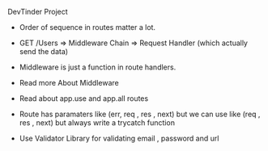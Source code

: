 DevTinder Project

- Order of sequence in routes matter a lot. 
- GET /Users => Middleware Chain => Request Handler (which actually send the data)
- Middleware is just a function in route handlers.

- Read more About Middleware
- Read about app.use and app.all routes
- Route has paramaters like (err, req , res , next) but we can use like (req , res , next) but 
 always write a trycatch function
 - Use Validator Library for validating email , password and url 
